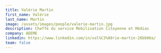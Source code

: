 ```yaml
---
title: Valérie Martin
first_name: Valérie
last_name: Martin
image: /assets/images/people/valerie-martin.jpg
description: Cheffe du service Mobilisation Citoyenne et Médias
company: ADEME
linkedin: https://www.linkedin.com/in/val%C3%A9rie-martin-26bb06a/
team: false
---
```

